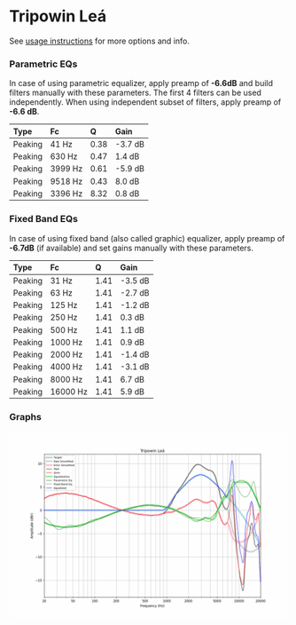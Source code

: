 # Tripowin Leá
See [usage instructions](https://github.com/jaakkopasanen/AutoEq#usage) for more options and info.

### Parametric EQs
In case of using parametric equalizer, apply preamp of **-6.6dB** and build filters manually
with these parameters. The first 4 filters can be used independently.
When using independent subset of filters, apply preamp of **-6.6 dB**.

| Type    | Fc      |    Q | Gain    |
|:--------|:--------|:-----|:--------|
| Peaking | 41 Hz   | 0.38 | -3.7 dB |
| Peaking | 630 Hz  | 0.47 | 1.4 dB  |
| Peaking | 3999 Hz | 0.61 | -5.9 dB |
| Peaking | 9518 Hz | 0.43 | 8.0 dB  |
| Peaking | 3396 Hz | 8.32 | 0.8 dB  |

### Fixed Band EQs
In case of using fixed band (also called graphic) equalizer, apply preamp of **-6.7dB**
(if available) and set gains manually with these parameters.

| Type    | Fc       |    Q | Gain    |
|:--------|:---------|:-----|:--------|
| Peaking | 31 Hz    | 1.41 | -3.5 dB |
| Peaking | 63 Hz    | 1.41 | -2.7 dB |
| Peaking | 125 Hz   | 1.41 | -1.2 dB |
| Peaking | 250 Hz   | 1.41 | 0.3 dB  |
| Peaking | 500 Hz   | 1.41 | 1.1 dB  |
| Peaking | 1000 Hz  | 1.41 | 0.9 dB  |
| Peaking | 2000 Hz  | 1.41 | -1.4 dB |
| Peaking | 4000 Hz  | 1.41 | -3.1 dB |
| Peaking | 8000 Hz  | 1.41 | 6.7 dB  |
| Peaking | 16000 Hz | 1.41 | 5.9 dB  |

### Graphs
![](./Tripowin%20Le%C3%A1.png)